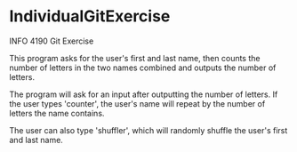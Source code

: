 # IndividualGitExercise
INFO 4190 Git Exercise

This program asks for the user's first and last name, then counts the number of letters in the two names combined and outputs the number of letters.

The program will ask for an input after outputting the number of letters. If the user types 'counter', the user's name will repeat by the number of letters the name contains.

The user can also type 'shuffler', which will randomly shuffle the user's first and last name.